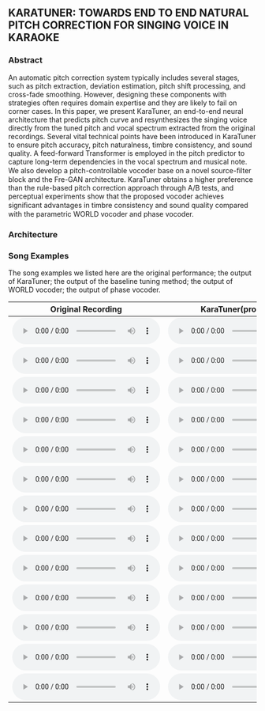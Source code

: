 ## KARATUNER: TOWARDS END TO END NATURAL PITCH CORRECTION FOR SINGING VOICE IN KARAOKE

### Abstract
An automatic pitch correction system typically includes several stages, such as pitch extraction, deviation estimation, pitch shift processing, and cross-fade smoothing. However, designing these components with strategies often requires domain expertise and they are likely to fail on corner cases. In this paper, we present KaraTuner, an end-to-end neural architecture that predicts pitch curve and resynthesizes the singing voice directly from the tuned pitch and vocal spectrum extracted from the original recordings. Several vital technical points have been introduced in KaraTuner to ensure pitch accuracy, pitch naturalness, timbre consistency, and sound quality. A feed-forward Transformer is employed in the pitch predictor to capture long-term dependencies in the vocal spectrum and musical note. We also develop a pitch-controllable vocoder base on a novel source-ﬁlter block and the Fre-GAN architecture. KaraTuner obtains a higher preference than the rule-based pitch correction approach through A/B tests, and perceptual experiments show that the proposed vocoder achieves signiﬁcant advantages in timbre consistency and sound quality compared with the parametric WORLD vocoder and phase vocoder.

### Architecture


### Song Examples

The song examples we listed here are the original performance; the output of KaraTuner; the output of the baseline tuning method; the output of WORLD vocoder; the output of phase vocoder.

| Original Recording | KaraTuner(proposed) | Tuning Baseline | WORLD vocoder | phase vocoder |
| :----:             | :----:              | :----:          | :----:        | :----:        |
| <audio src="audio/87_0dbd18d5623291a9537e47ef80f9fafc59815bad_vocal.wav" controls></audio> | <audio src="audio/87_0dbd18d5623291a9537e47ef80f9fafc59815bad_ugc.wav" controls></audio> | <audio src="audio/87_0dbd18d5623291a9537e47ef80f9fafc59815bad_npss.wav" controls></audio> | <audio src="audio/87_0dbd18d5623291a9537e47ef80f9fafc59815bad_world.wav" controls></audio> | <audio src="audio/87_0dbd18d5623291a9537e47ef80f9fafc59815bad_pv.wav" controls></audio> |
| <audio src="audio/87_0ea518d5a8395b86537e47ef80f9fafc598191ad_vocal.wav" controls></audio> | <audio src="audio/87_0ea518d5a8395b86537e47ef80f9fafc598191ad_ugc.wav" controls></audio> | <audio src="audio/87_0ea518d5a8395b86537e47ef80f9fafc598191ad_npss.wav" controls></audio> | <audio src="audio/87_0ea518d5a8395b86537e47ef80f9fafc598191ad_world.wav" controls></audio> | <audio src="audio/87_0ea518d5a8395b86537e47ef80f9fafc598191ad_pv.wav" controls></audio> |
| <audio src="audio/87_01a518d5fcf161b6537e47ef83f9fafc59812aaf_vocal.wav" controls></audio> | <audio src="audio/87_01a518d5fcf161b6537e47ef83f9fafc59812aaf_ugc.wav" controls></audio> | <audio src="audio/87_01a518d5fcf161b6537e47ef83f9fafc59812aaf_npss.wav" controls></audio> | <audio src="audio/87_01a518d5fcf161b6537e47ef83f9fafc59812aaf_world.wav" controls></audio> | <audio src="audio/87_01a518d5fcf161b6537e47ef83f9fafc59812aaf_pv.wav" controls></audio> |
| <audio src="audio/87_1ca718d5ae2b05bc537e47ef83f9fafc5981feaf_vocal.wav" controls></audio> | <audio src="audio/87_1ca718d5ae2b05bc537e47ef83f9fafc5981feaf_ugc.wav" controls></audio> | <audio src="audio/87_1ca718d5ae2b05bc537e47ef83f9fafc5981feaf_npss.wav" controls></audio> | <audio src="audio/87_1ca718d5ae2b05bc537e47ef83f9fafc5981feaf_world.wav" controls></audio> | <audio src="audio/87_1ca718d5ae2b05bc537e47ef83f9fafc5981feaf_pv.wav" controls></audio> |
| <audio src="audio/87_7ca518d56f93f6b8537e47ef80f9fafc59811fae_vocal.wav" controls></audio> | <audio src="audio/87_7ca518d56f93f6b8537e47ef80f9fafc59811fae_ugc.wav" controls></audio> | <audio src="audio/87_7ca518d56f93f6b8537e47ef80f9fafc59811fae_npss.wav" controls></audio> | <audio src="audio/87_7ca518d56f93f6b8537e47ef80f9fafc59811fae_world.wav" controls></audio> | <audio src="audio/87_7ca518d56f93f6b8537e47ef80f9fafc59811fae_pv.wav" controls></audio> |
| <audio src="audio/87_41a518d59cc664f8537e47ef83f9fafc598140ac_vocal.wav" controls></audio> | <audio src="audio/87_41a518d59cc664f8537e47ef83f9fafc598140ac_ugc.wav" controls></audio> | <audio src="audio/87_41a518d59cc664f8537e47ef83f9fafc598140ac_npss.wav" controls></audio> | <audio src="audio/87_41a518d59cc664f8537e47ef83f9fafc598140ac_world.wav" controls></audio> | <audio src="audio/87_41a518d59cc664f8537e47ef83f9fafc598140ac_pv.wav" controls></audio> |
| <audio src="audio/87_46b118d5ef95b69c537e47ef80f9fafc5981d2ae_vocal.wav" controls></audio> | <audio src="audio/87_46b118d5ef95b69c537e47ef80f9fafc5981d2ae_ugc.wav" controls></audio> | <audio src="audio/87_46b118d5ef95b69c537e47ef80f9fafc5981d2ae_npss.wav" controls></audio> | <audio src="audio/87_46b118d5ef95b69c537e47ef80f9fafc5981d2ae_world.wav" controls></audio> | <audio src="audio/87_46b118d5ef95b69c537e47ef80f9fafc5981d2ae_pv.wav" controls></audio> |
| <audio src="audio/87_78a718d55a56beae537e47ef83f9fafc598151af_vocal.wav" controls></audio> | <audio src="audio/87_78a718d55a56beae537e47ef83f9fafc598151af_ugc.wav" controls></audio> | <audio src="audio/87_78a718d55a56beae537e47ef83f9fafc598151af_npss.wav" controls></audio> | <audio src="audio/87_78a718d55a56beae537e47ef83f9fafc598151af_world.wav" controls></audio> | <audio src="audio/87_78a718d55a56beae537e47ef83f9fafc598151af_pv.wav" controls></audio> |
| <audio src="audio/87_d3a418d57bf39f9e537e47ef80f9fafc59811caf_vocal.wav" controls></audio> | <audio src="audio/87_d3a418d57bf39f9e537e47ef80f9fafc59811caf_ugc.wav" controls></audio> | <audio src="audio/87_d3a418d57bf39f9e537e47ef80f9fafc59811caf_npss.wav" controls></audio> | <audio src="audio/87_d3a418d57bf39f9e537e47ef80f9fafc59811caf_world.wav" controls></audio> | <audio src="audio/87_d3a418d57bf39f9e537e47ef80f9fafc59811caf_pv.wav" controls></audio> |
| <audio src="audio/87_dea518d549e0f695537e47ef80f9fafc59810eae_vocal.wav" controls></audio> | <audio src="audio/87_dea518d549e0f695537e47ef80f9fafc59810eae_ugc.wav" controls></audio> | <audio src="audio/87_dea518d549e0f695537e47ef80f9fafc59810eae_npss.wav" controls></audio> | <audio src="audio/87_dea518d549e0f695537e47ef80f9fafc59810eae_world.wav" controls></audio> | <audio src="audio/87_dea518d549e0f695537e47ef80f9fafc59810eae_pv.wav" controls></audio> |
| <audio src="audio/aiqingzhuanyi_vocal.wav" controls></audio> | <audio src="audio/aiqingzhuanyi_ugc.wav" controls></audio> | <audio src="audio/aiqingzhuanyi_npss.wav" controls></audio> | <audio src="audio/aiqingzhuanyi_world.wav" controls></audio> | <audio src="audio/aiqingzhuanyi_pv.wav" controls></audio> |
| <audio src="audio/qingfeideyi_vocal.wav" controls></audio> | <audio src="audio/qingfeideyi_ugc.wav" controls></audio> | <audio src="audio/qingfeideyi_npss.wav" controls></audio> | <audio src="audio/qingfeideyi_world.wav" controls></audio> | <audio src="audio/qingfeideyi_pv.wav" controls></audio> |
| <audio src="audio/87_3ea218d54bf93fba537e47ef80f9fafc5981e9ac_vocal.wav" controls></audio> | <audio src="audio/87_3ea218d54bf93fba537e47ef80f9fafc5981e9ac_ugc.wav" controls></audio> | <audio src="audio/87_3ea218d54bf93fba537e47ef80f9fafc5981e9ac_npss.wav" controls></audio> | <audio src="audio/87_3ea218d54bf93fba537e47ef80f9fafc5981e9ac_world.wav" controls></audio> | <audio src="audio/87_3ea218d54bf93fba537e47ef80f9fafc5981e9ac_pv.wav" controls></audio> |
